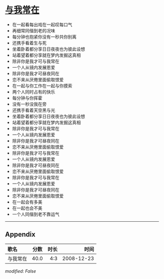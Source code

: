 # [与我常在](https://music.163.com/song?id=30569025)

* 在一起看每出戏在一起叹每口气
* 再细常同偕到老的况味
* 每分钟也抱紧你没有一秒共你别离
* 还携手看着生与死
* 坐着卧着都分享日日夜夜也为彼此设想
* 站着望着都分享就在梦内发掘这真相
* 除非你是我才可与我常在
* 一个人从镜内发展恩爱
* 除非你是我才可昼夜同在
* 恋不来从厌倦里面偷取恨爱
* 在一起与你工作在一起与你摸索
* 两个人同时占有的快乐
* 每分钟与你挥霍
* 没有一秒没我在旁
* 还携手看着天空黑与光
* 坐着卧着都分享日日夜夜也为彼此设想
* 站着望着都分享就在梦内发掘这真相
* 除非你是我才可与我常在
* 一个人从镜内发展恩爱
* 除非你是我才可昼夜同在
* 恋不来从厌倦里面偷取恨爱
* 除非你是我才可与我常在
* 一个人从镜内发展恩爱
* 除非你是我才可昼夜同在
* 恋不来从厌倦里面偷取恨爱
* 除非你是我才可与我常在
* 一个人从镜内发展恩爱
* 除非你是我才可昼夜同在
* 恋不来从厌倦里面偷取恨爱
* 在一起会有多美
* 在一起也会不美
* 一个人同偕到老不靠运气


---

## Appendix

|歌名|分数|时长|时间|
|:---|:---:|---:|---:|
|与我常在|40.0|4:3|2008-12-23

*modified: False*